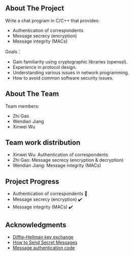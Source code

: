 <!-- ABOUT THE PROJECT -->
## About The Project



Write a chat program in C/C++ that provides:
* Authentication of correspondents
* Message secrecy (encryption)
* Message integrity (MACs)

Goals：
* Gain familiarity using cryptographic libraries (openssl).
* Experience in protocol design.
* Understanding various issues in network programming.
* How to avoid common software security issues.


<!-- ABOUT THE TEAM -->
## About The Team
Team members:
* Zhi Gao
* Wendian Jiang
* Xinwei Wu

<!-- Team work distribution -->
## Team work distribution
* Xinwei Wu: Authentication of correspondents
* Zhi Gao: Message secrecy (encryption & decryption)
* Wendian Jiang: Message integrity (MACs)

<!-- Project Progress -->
## Project Progress
* Authentication of correspondents 🚧
* Message secrecy (encryption) ✔️
* Message integrity (MACs) ✔️

<!-- ACKNOWLEDGMENTS -->
## Acknowledgments
* [Diffie–Hellman key exchange](https://en.wikipedia.org/wiki/Diffie%E2%80%93Hellman_key_exchange)
* [How to Send Secret Messages](https://www.freecodecamp.org/news/how-to-send-secret-messages/)
* [Message authentication code](https://en.wikipedia.org/wiki/Message_authentication_code)
